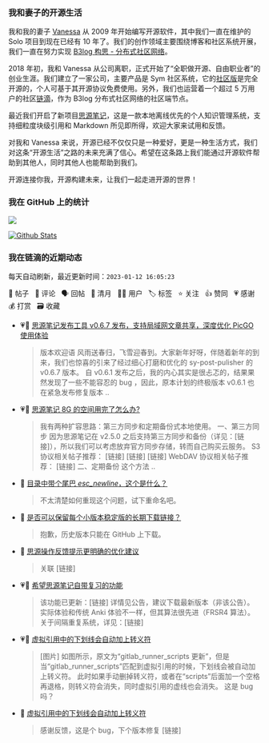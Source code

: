 ### 我和妻子的开源生活

我和我的妻子 [Vanessa](https://github.com/Vanessa219) 从 2009 年开始编写开源软件，其中我们一直在维护的 Solo 项目到现在已经有 10 年了。我们的创作领域主要围绕博客和社区系统开展，我们一直在努力实现 [B3log 构思 - 分布式社区网络](https://ld246.com/article/1546941897596)。

2018 年初，我和 Vanessa 从公司离职，正式开始了“全职做开源、自由职业者”的创业生涯。我们建立了一家公司，主要产品是 Sym 社区系统，它的[社区版](https://github.com/88250/symphony)是完全开源的，个人可基于其开源协议免费使用。另外，我们也运营着一个超过 5 万用户的社区[链滴](https://ld246.com)，作为 B3log 分布式社区网络的社区端节点。

最近我们开启了新项目[思源笔记](https://github.com/siyuan-note/siyuan)，这是一款本地离线优先的个人知识管理系统，支持细粒度块级引用和 Markdown 所见即所得，欢迎大家来试用和反馈。

对我和 Vanessa 来说，开源已经不仅仅只是一种爱好，更是一种生活方式，我们对这条“开源生活”之路的未来充满了信心。希望在这条路上我们能通过开源软件帮助到其他人，同时其他人也能帮助到我们。

开源连接你我，开源构建未来，让我们一起走进开源的世界！

### 我在 GitHub 上的统计

<a title="Hits" target="_blank" href="https://github.com/88250/88250"><img src="https://hits.b3log.org/88250/88250.svg"></a>

[![Github Stats](https://github-readme-stats.vercel.app/api?username=88250&theme=tokyonight&show_icons=true)](https://github.com/88250)

<!--events start -->

### 我在链滴的近期动态

每天自动刷新，最近更新时间：`2023-01-12 16:05:23`

📝 帖子 &nbsp; 💬 评论 &nbsp; 🗣 回帖 &nbsp; 🌙 清月 &nbsp; 👨‍💻 用户 &nbsp; 🏷️ 标签 &nbsp; ⭐️ 关注 &nbsp; 👍 赞同 &nbsp; 💗 感谢 &nbsp; 💰 打赏 &nbsp; 🗃 收藏

* 💗📝 [思源笔记发布工具 v0.6.7 发布，支持局域网文章共享，深度优化 PicGO 使用体验](https://ld246.com/article/1673501036270)

  > 版本欢迎语 风雨送春归，飞雪迎春到。大家新年好呀，伴随着新年的到来，我们也惊喜的引来了经过细心打磨和优化的 sy-post-pulisher 的 v0.6.7 版本。 自 v0.6.1 发布之后，我的内心其实是很忐忑的，结果果然发现了一些不能容忍的 bug ，因此，原本计划的终极版本 v0.6.1 也在紧急发布修复版本 ..
* 💗💬 [思源笔记 8G 的空间用完了怎么办?](https://ld246.com/article/1673488548695/comment/1673495153752#comments)

  > 我有两种扩容思路：第三方同步和定期备份式本地使用。 一、第三方同步 因为思源笔记在 v2.5.0 之后支持第三方同步和备份（详见：[链接]），所以我们可以考虑放弃官方同步存储，转而自己购买云服务。 S3 协议相关帖子推荐： [链接] [链接] [链接] WebDAV 协议相关帖子推荐： [链接] 二、定期备份 这个方法 ..
* 💬 [目录中带个尾巴 _esc_newline_，这个是什么？](https://ld246.com/article/1673494523177/comment/1673494603045#comments)

  > 不太清楚如何重现这个问题，试下重命名吧。
* 💬 [是否可以保留每个小版本稳定版的长期下载链接？](https://ld246.com/article/1673493904842/comment/1673494118202#comments)

  > 抱歉，历史版本只能在 GitHub 上下载。
* 💬 [思源操作反馈提示更明确的优化建议](https://ld246.com/article/1673455346528/comment/1673493896963#comments)

  > 关联 [链接]
* 💗💬 [希望思源笔记自带复习的功能](https://ld246.com/article/1668147066415/comment/1673458905663#comments)

  > 该功能已更新：[链接] 详情见公告，建议下载最新版本（非该公告）。 实际体验和传统 Anki 体验不一样，但其算法很先进（FRSR4 算法）。 关于间隔重复系统，详见：[链接]
* 💗📝 [虚拟引用中的下划线会自动加上转义符](https://ld246.com/article/1673489471551)

  > [图片] 如图所示，原文为“gitlab_runner_scripts 更新”，但是当“gitlab_runner_scripts”匹配到虚拟引用的时候，下划线会被自动加上转义符。 此时如果手动删掉转义符，或者在“scripts”后面加一个空格再退格，则转义符会消失，同时虚拟引用的虚线也会消失。 这是 bug 吗？
* 💬 [虚拟引用中的下划线会自动加上转义符](https://ld246.com/article/1673489471551/comment/1673493292320#comments)

  > 感谢反馈，这是个 bug，下个版本修复 [链接]


<!--events end -->
